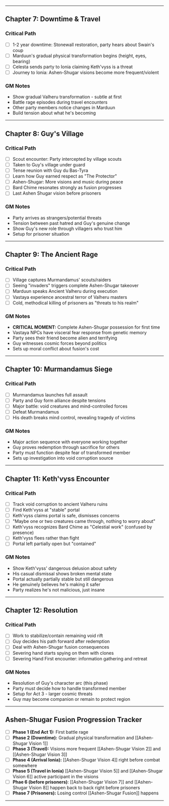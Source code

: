 
---

## Chapter 7: Downtime & Travel

### Critical Path
- [ ] 1-2 year downtime: Stonewall restoration, party hears about Swain's coup
- [ ] Marduun's gradual physical transformation begins (height, eyes, bearing)
- [ ] Celesta sends party to Ionia claiming Keth'vyss is a threat
- [ ] Journey to Ionia: Ashen-Shugar visions become more frequent/violent

### GM Notes
- Show gradual Valheru transformation - subtle at first
- Battle rage episodes during travel encounters
- Other party members notice changes in Marduun
- Build tension about what he's becoming

---

## Chapter 8: Guy's Village

### Critical Path
- [ ] Scout encounter: Party intercepted by village scouts
- [ ] Taken to Guy's village under guard
- [ ] Tense reunion with Guy du Bas-Tyra
- [ ] Learn how Guy earned respect as "The Protector"
- [ ] Ashen-Shugar: More visions and music during peace
- [ ] Bard Chime resonates strongly as fusion progresses
- [ ] Last Ashen Shugar vision before prisoners

### GM Notes
- Party arrives as strangers/potential threats
- Tension between past hatred and Guy's genuine change
- Show Guy's new role through villagers who trust him
- Setup for prisoner situation

---

## Chapter 9: The Ancient Rage

### Critical Path
- [ ] Village captures Murmandamus' scouts/raiders
- [ ] Seeing "invaders" triggers complete Ashen-Shugar takeover
- [ ] Marduun speaks Ancient Valheru during execution
- [ ] Vastaya experience ancestral terror of Valheru masters
- [ ] Cold, methodical killing of prisoners as "threats to his realm"

### GM Notes
- **CRITICAL MOMENT:** Complete Ashen-Shugar possession for first time
- Vastaya NPCs have visceral fear response from genetic memory
- Party sees their friend become alien and terrifying
- Guy witnesses cosmic forces beyond politics
- Sets up moral conflict about fusion's cost

---

## Chapter 10: Murmandamus Siege

### Critical Path
- [ ] Murmandamus launches full assault
- [ ] Party and Guy form alliance despite tensions
- [ ] Major battle: void creatures and mind-controlled forces
- [ ] Defeat Murmandamus
- [ ] His death breaks mind control, revealing tragedy of victims

### GM Notes
- Major action sequence with everyone working together
- Guy proves redemption through sacrifice for others
- Party must function despite fear of transformed member
- Sets up investigation into void corruption source

---

## Chapter 11: Keth'vyss Encounter

### Critical Path
- [ ] Track void corruption to ancient Valheru ruins
- [ ] Find Keth'vyss at "stable" portal
- [ ] Keth'vyss claims portal is safe, dismisses concerns
- [ ] "Maybe one or two creatures came through, nothing to worry about"
- [ ] Keth'vyss recognizes Bard Chime as "Celestial work" (confused by presence)
- [ ] Keth'vyss flees rather than fight
- [ ] Portal left partially open but "contained"

### GM Notes
- Show Keth'vyss' dangerous delusion about safety
- His casual dismissal shows broken mental state
- Portal actually partially stable but still dangerous
- He genuinely believes he's making it safer
- Party realizes he's not malicious, just insane

---

## Chapter 12: Resolution

### Critical Path
- [ ] Work to stabilize/contain remaining void rift
- [ ] Guy decides his path forward after redemption
- [ ] Deal with Ashen-Shugar fusion consequences
- [ ] Severing hand starts spying on them with clones
- [ ] Severing Hand First encounter: information gathering and retreat

### GM Notes
- Resolution of Guy's character arc (this phase)
- Party must decide how to handle transformed member
- Setup for Act 3 - larger cosmic threats
- Guy may become companion or remain to protect region

---
## Ashen-Shugar Fusion Progression Tracker

- [ ] **Phase 1 (End Act 1):** First battle rage 
- [ ] **Phase 2 (Downtime):** Gradual physical transformation and [[Ashen-Shugar Vision 1]]
- [ ] **Phase 3 (Travel):** Visions more frequent [[Ashen-Shugar Vision 2]] and [[Ashen-Shugar Vision 3]]
- [ ] **Phase 4 (Arrival Ionia):** [[Ashen-Shugar Vision 4]] right before combat somewhere
- [ ] **Phase 5 (Travel in Ionia)** [[Ashen-Shugar Vision 5]] and [[Ashen-Shugar Vision 6]] active participant in the visions
- [ ] **Phae 6 (before prisoners)**: [[Ashen-Shugar Vision 7]] and [[Ashen-Shugar Vision 8]] happen back to back right before prisoners
- [ ] **Phase 7 (Prisoners):** Losing control [[Ashen-Shugar Fusion]] happens
---
